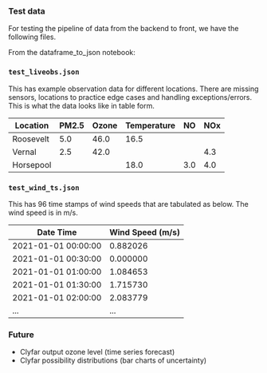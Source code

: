 ### Test data 
For testing the pipeline of data from the backend to front, we have the following files.

From the dataframe_to_json notebook:

### `test_liveobs.json` 
This has example observation data for different locations. There are missing sensors, locations to practice edge cases and handling exceptions/errors. This is what the data looks like in table form.

| Location   | PM2.5 | Ozone | Temperature | NO  | NOx |
|------------|-------|-------|-------------|-----|-----|
| Roosevelt  | 5.0   | 46.0  | 16.5        |     |     |
| Vernal     | 2.5   | 42.0  |             |     | 4.3 |
| Horsepool  |       |       | 18.0        | 3.0 | 4.0 |

###  `test_wind_ts.json`
This has 96 time stamps of wind speeds that are tabulated as below. The wind speed is in m/s.

| Date Time           | Wind Speed (m/s) |
|---------------------|------------------|
| 2021-01-01 00:00:00 | 0.882026         |
| 2021-01-01 00:30:00 | 0.000000         |
| 2021-01-01 01:00:00 | 1.084653         |
| 2021-01-01 01:30:00 | 1.715730         |
| 2021-01-01 02:00:00 | 2.083779         |
| ...                 | ...              |

### Future
* Clyfar output ozone level (time series forecast)
* Clyfar possibility distributions (bar charts of uncertainty)